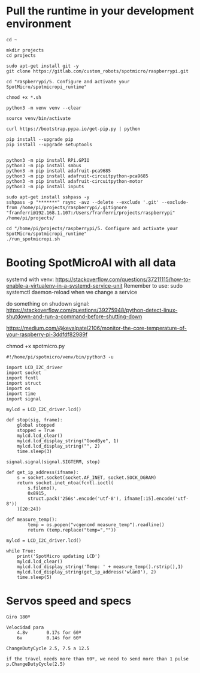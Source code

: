 
# Pull the runtime in your development environment

```
cd ~

mkdir projects
cd projects

sudo apt-get install git -y
git clone https://gitlab.com/custom_robots/spotmicro/raspberrypi.git

cd "raspberrypi/5. Configure and activate your SpotMicro/spotmicropi_runtime"

chmod +x *.sh

python3 -m venv venv --clear

source venv/bin/activate

curl https://bootstrap.pypa.io/get-pip.py | python

pip install --upgrade pip
pip install --upgrade setuptools


python3 -m pip install RPi.GPIO
python3 -m pip install smbus
python3 -m pip install adafruit-pca9685
python3 -m pip install adafruit-circuitpython-pca9685
python3 -m pip install adafruit-circuitpython-motor 
python3 -m pip install inputs
```

```
sudo apt-get install sshpass -y
sshpass -p "*******" rsync -avz --delete --exclude '.git' --exclude-from /home/pi/projects/raspberrypi/.gitignore "franferri@192.168.1.107:/Users/franferri/projects/raspberrypi" /home/pi/projects/
```

```
cd "/home/pi/projects/raspberrypi/5. Configure and activate your SpotMicro/spotmicropi_runtime"
./run_spotmicropi.sh
```


# Booting SpotMicroAI with all data

systemd with venv: https://stackoverflow.com/questions/37211115/how-to-enable-a-virtualenv-in-a-systemd-service-unit
Remember to use: sudo systemctl daemon-reload
when we change a service

do something on shudown signal: https://stackoverflow.com/questions/39275948/python-detect-linux-shutdown-and-run-a-command-before-shutting-down

https://medium.com/@kevalpatel2106/monitor-the-core-temperature-of-your-raspberry-pi-3ddfdf82989f






chmod +x spotmicro.py

```
#!/home/pi/spotmicro/venv/bin/python3 -u

import LCD_I2C_driver
import socket
import fcntl
import struct
import os
import time
import signal

mylcd = LCD_I2C_driver.lcd()

def stop(sig, frame):
    global stopped
    stopped = True
    mylcd.lcd_clear()
    mylcd.lcd_display_string("GoodBye", 1)
    mylcd.lcd_display_string("", 2)
    time.sleep(3)

signal.signal(signal.SIGTERM, stop)

def get_ip_address(ifname):
    s = socket.socket(socket.AF_INET, socket.SOCK_DGRAM)
    return socket.inet_ntoa(fcntl.ioctl(
        s.fileno(),
        0x8915,
        struct.pack('256s'.encode('utf-8'), ifname[:15].encode('utf-8'))
    )[20:24])

def measure_temp():
        temp = os.popen("vcgencmd measure_temp").readline()
        return (temp.replace("temp=",""))

mylcd = LCD_I2C_driver.lcd()

while True:
    print('SpotMicro updating LCD')
    mylcd.lcd_clear()
    mylcd.lcd_display_string('Temp: ' + measure_temp().rstrip(),1)
    mylcd.lcd_display_string(get_ip_address('wlan0'), 2)
    time.sleep(5)
```



# Servos speed and specs

    Giro 180º

    Velocidad para
        4.8v       0.17s for 60º
        6v         0.14s for 60º

    ChangeDutyCycle 2.5, 7.5 a 12.5

    if the travel needs more than 60º, we need to send more than 1 pulse
    p.ChangeDutyCycle(2.5)







